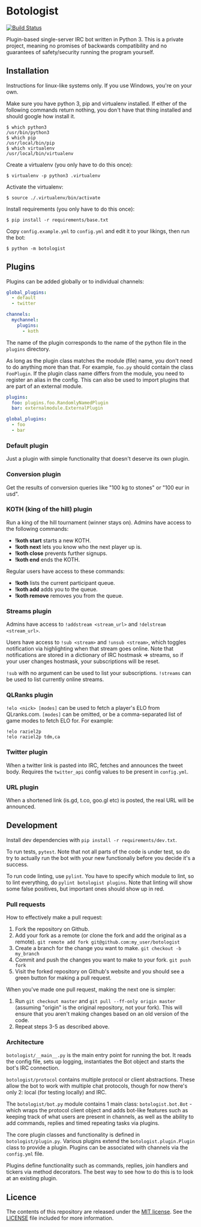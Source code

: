 # Botologist

[![Build Status](https://travis-ci.org/anlutro/botologist.png?branch=master)](https://travis-ci.org/anlutro/botologist)

Plugin-based single-server IRC bot written in Python 3. This is a private project, meaning no promises of backwards compatibility and no guarantees of safety/security running the program yourself.

## Installation

Instructions for linux-like systems only. If you use Windows, you're on your own.

Make sure you have python 3, pip and virtualenv installed. If either of the following commands return nothing, you don't have that thing installed and should google how install it.

	$ which python3
	/usr/bin/python3
	$ which pip
	/usr/local/bin/pip
	$ which virtualenv
	/usr/local/bin/virtualenv

Create a virtualenv (you only have to do this once):

	$ virtualenv -p python3 .virtualenv

Activate the virtualenv:

	$ source ./.virtualenv/bin/activate

Install requirements (you only have to do this once):

	$ pip install -r requirements/base.txt

Copy `config.example.yml` to `config.yml` and edit it to your likings, then run the bot:

	$ python -m botologist

## Plugins

Plugins can be added globally or to individual channels:

```yaml
global_plugins:
  - default
  - twitter

channels:
  mychannel:
    plugins:
      - koth
```

The name of the plugin corresponds to the name of the python file in the `plugins` directory.

As long as the plugin class matches the module (file) name, you don't need to do anything more than that. For example, `foo.py` should contain the class `FooPlugin`. If the plugin class name differs from the module, you need to register an alias in the config. This can also be used to import plugins that are part of an external module.

```yaml
plugins:
  foo: plugins.foo.RandomlyNamedPlugin
  bar: externalmodule.ExternalPlugin

global_plugins:
  - foo
  - bar
```

### Default plugin

Just a plugin with simple functionality that doesn't deserve its own plugin.

### Conversion plugin

Get the results of conversion queries like "100 kg to stones" or "100 eur in usd".

### KOTH (king of the hill) plugin

Run a king of the hill tournament (winner stays on). Admins have access to the following commands:

- **!koth start** starts a new KOTH.
- **!koth next** lets you know who the next player up is.
- **!koth close** prevents further signups.
- **!koth end** ends the KOTH.

Regular users have access to these commands:

- **!koth** lists the current participant queue.
- **!koth add** adds you to the queue.
- **!koth remove** removes you from the queue.

### Streams plugin

Admins have access to `!addstream <stream_url>` and `!delstream <stream_url>`.

Users have access to `!sub <stream>` and `!unsub <stream>`, which toggles notification via highlighting when that stream goes online. Note that notifications are stored in a dictionary of IRC hostmask => streams, so if your user changes hostmask, your subscriptions will be reset.

`!sub` with no argument can be used to list your subscriptions. `!streams` can be used to list currently online streams.

### QLRanks plugin

`!elo <nick> [modes]` can be used to fetch a player's ELO from QLranks.com. `[modes]` can be omitted, or be a comma-separated list of game modes to fetch ELO for. For example:

	!elo raziel2p
	!elo raziel2p tdm,ca

### Twitter plugin

When a twitter link is pasted into IRC, fetches and announces the tweet body. Requires the `twitter_api` config values to be present in `config.yml`.

### URL plugin

When a shortened link (is.gd, t.co, goo.gl etc) is posted, the real URL will be announced.

## Development

Install dev dependencies with `pip install -r requirements/dev.txt`.

To run tests, `pytest`. Note that not all parts of the code is under test, so do try to actually run the bot with your new functionaliy before you decide it's a success.

To run code linting, use `pylint`. You have to specify which module to lint, so to lint everything, do `pylint botologist plugins`. Note that linting will show some false positives, but important ones should show up in red.

### Pull requests

How to effectively make a pull request:

1. Fork the repository on Github.
2. Add your fork as a remote (or clone the fork and add the original as a remote). `git remote add fork git@github.com:my_user/botologist`
3. Create a branch for the change you want to make. `git checkout -b my_branch`
4. Commit and push the changes you want to make to your fork. `git push fork`
5. Visit the forked repository on Github's website and you should see a green button for making a pull request.

When you've made one pull request, making the next one is simpler:

1. Run `git checkout master` and `git pull --ff-only origin master` (assuming "origin" is the original repository, not your fork). This will ensure that you aren't making changes based on an old version of the code.
2. Repeat steps 3-5 as described above.

### Architecture

`botologist/__main__.py` is the main entry point for running the bot. It reads the config file, sets up logging, instantiates the Bot object and starts the bot's IRC connection.

`botologist/protocol` contains multiple protocol or client abstractions. These allow the bot to work with multiple chat protocols, though for now there's only 2: local (for testing locally) and IRC.

The `botologist/bot.py` module contains 1 main class: `botologist.bot.Bot` - which wraps the protocol client object and adds bot-like features such as keeping track of what users are present in channels, as well as the ability to add commands, replies and timed repeating tasks via plugins.

The core plugin classes and functionality is defined in `botologist/plugin.py`. Various plugins extend the `botologist.plugin.Plugin` class to provide a plugin. Plugins can be associated with channels via the `config.yml` file.

Plugins define functionality such as commands, replies, join handlers and tickers via method decorators. The best way to see how to do this is to look at an existing plugin.

## Licence

The contents of this repository are released under the [MIT license](http://opensource.org/licenses/MIT). See the [LICENSE](LICENSE) file included for more information.
